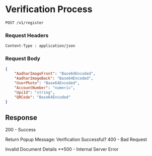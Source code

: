 # Verification Process
```
POST /v1/register
```
### Request Headers
```
Content-Type : application/json
```

### Request Body
```json
{
    "AadharImageFront": "Base64Encoded",
    "AadharImageBack": "Base64Encoded",
    "UserPhoto": "Base64Encoded",
    "AccountNumber": "numeric",
    "UpiId": "string",
    "QRCode": "Base64Encoded"
}

```
## Response
200 - Success

Return Popup Message: Verification Successful?
400 - Bad Request

Invalid Document Details
**500 - Internal Server Error
